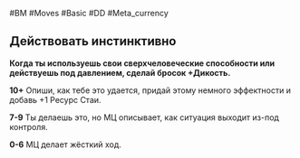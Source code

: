 #BM  #Moves #Basic #DD #Meta_currency 
## Действовать инстинктивно
**Когда ты используешь свои сверхчеловеческие способности или действуешь под давлением, сделай бросок +Дикость.**

**10+** Опиши, как тебе это удается, придай этому немного эффектности и добавь +1 Ресурс Стаи.

**7-9** Ты делаешь это, но МЦ описывает, как ситуация выходит из-под контроля.

**0-6** МЦ делает жёсткий ход.